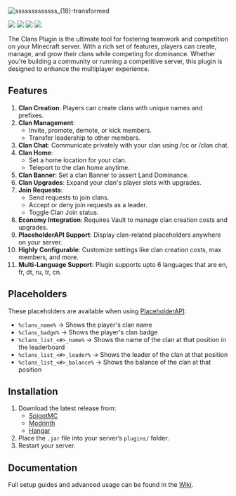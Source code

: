 
![sssssssssssss_(18)-transformed](https://github.com/user-attachments/assets/a65852f8-a1e8-4612-948e-e545491fc643)


![](https://img.shields.io/modrinth/dt/simple-clans?style=for-the-badge&logo=modrinth&label=Modrinth%20Downloads&color=GREEN)
![](https://img.shields.io/spiget/downloads/123903?style=for-the-badge&logo=SpigotMC&color=orange&label=Spigot%20Downloads)
![](https://img.shields.io/hangar/dt/Clans?style=for-the-badge&logo=Hangar&color=blue&label=Hangar%20Downloads)
![](https://img.shields.io/github/downloads/Flubel/Clans/total?style=for-the-badge&logo=Github&color=%23ccc&label=Github%20Downloads)

The Clans Plugin is the ultimate tool for fostering teamwork and competition on your Minecraft server. With a rich set of features, players can create, manage, and grow their clans while competing for dominance. Whether you're building a community or running a competitive server, this plugin is designed to enhance the multiplayer experience.

## Features
1. **Clan Creation**: Players can create clans with unique names and prefixes.
2. **Clan Management**:
   - Invite, promote, demote, or kick members.
   - Transfer leadership to other members.
3. **Clan Chat**: Communicate privately with your clan using /cc or /clan chat.
4. **Clan Home**:
   - Set a home location for your clan.
   - Teleport to the clan home anytime.
5. **Clan Banner**: Set a clan Banner to assert Land Dominance.
6. **Clan Upgrades**: Expand your clan's player slots with upgrades.
7. **Join Requests**:
   - Send requests to join clans.
   - Accept or deny join requests as a leader.
   - Toggle Clan Join status.
8. **Economy Integration**: Requires Vault to manage clan creation costs and upgrades.
9. **PlaceholderAPI Support**: Display clan-related placeholders anywhere on your server.
10. **Highly Configurable**: Customize settings like clan creation costs, max members, and more.
11. **Multi-Language Support**: Plugin supports upto 6 languages that are en, fr, dt, ru, tr, cn.

## Placeholders
These placeholders are available when using [PlaceholderAPI](https://www.spigotmc.org/resources/placeholderapi.6245/):

- `%clans_name%` → Shows the player's clan name
- `%clans_badge%` → Shows the player's clan badge
- `%clans_list_<#>_name%` → Shows the name of the clan at that position in the leaderboard
- `%clans_list_<#>_leader%` → Shows the leader of the clan at that position
- `%clans_list_<#>_balance%` → Shows the balance of the clan at that position


## Installation
1. Download the latest release from:
   - [SpigotMC](https://www.spigotmc.org/resources/clans.123903/)
   - [Modrinth](https://modrinth.com/plugin/simple-clans)
   - [Hangar](https://hangar.papermc.io/MrFiend/Clans)
2. Place the `.jar` file into your server’s `plugins/` folder.
3. Restart your server.

## Documentation
Full setup guides and advanced usage can be found in the [Wiki](../../wiki).



